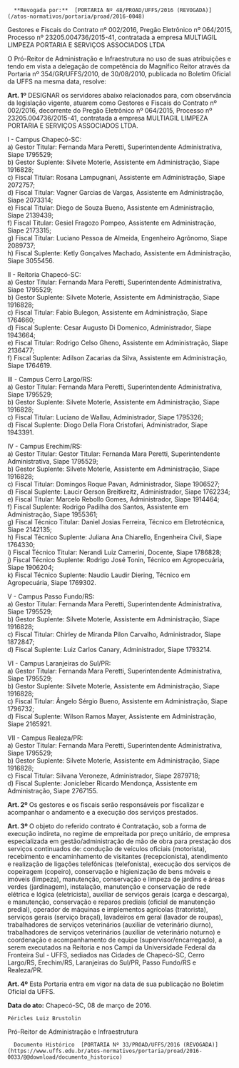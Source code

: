      **Revogada por:**  [PORTARIA Nº 48/PROAD/UFFS/2016 (REVOGADA)](/atos-normativos/portaria/proad/2016-0048) 

   Gestores e Fiscais do Contrato nº 002/2016, Pregão Eletrônico nº 064/2015, Processo nº 23205.004736/2015-41, contratada a empresa MULTIAGIL LIMPEZA PORTARIA E SERVIÇOS ASSOCIADOS LTDA  

O Pró-Reitor de Administração e Infraestrutura no uso de suas atribuições e tendo em vista a delegação de competência do Magnífico Reitor através da Portaria nº 354/GR/UFFS/2010, de 30/08/2010, publicada no Boletim Oficial da UFFS na mesma data, resolve:

 **Art. 1º** DESIGNAR os servidores abaixo relacionados para, com observância da legislação vigente, atuarem como Gestores e Fiscais do Contrato nº 002/2016, decorrente do Pregão Eletrônico nº 064/2015, Processo nº 23205.004736/2015-41, contratada a empresa MULTIAGIL LIMPEZA PORTARIA E SERVIÇOS ASSOCIADOS LTDA.

 I - Campus Chapecó-SC:  
a) Gestor Titular: Fernanda Mara Peretti, Superintendente Administrativa, Siape 1795529;  
b) Gestor Suplente: Silvete Moterle, Assistente em Administração, Siape 1916828;  
c) Fiscal Titular: Rosana Lampugnani, Assistente em Administração, Siape 2072757;  
d) Fiscal Titular: Vagner Garcias de Vargas, Assistente em Administração, Siape 2073314;  
e) Fiscal Titular: Diego de Souza Bueno, Assistente em Administração, Siape 2139439;  
f) Fiscal Titular: Gesiel Fragozo Pompeo, Assistente em Administração, Siape 2173315;  
g) Fiscal Titular: Luciano Pessoa de Almeida, Engenheiro Agrônomo, Siape 2089737;  
h) Fiscal Suplente: Ketly Gonçalves Machado, Assistente em Administração, Siape 3055456.

 II - Reitoria Chapecó-SC:  
a) Gestor Titular: Fernanda Mara Peretti, Superintendente Administrativa, Siape 1795529;  
b) Gestor Suplente: Silvete Moterle, Assistente em Administração, Siape 1916828;  
c) Fiscal Titular: Fabio Bulegon, Assistente em Administração, Siape 1764660;  
d) Fiscal Suplente: Cesar Augusto Di Domenico, Administrador, Siape 1943664;  
e) Fiscal Titular: Rodrigo Celso Gheno, Assistente em Administração, Siape 2136477;  
f) Fiscal Suplente: Adilson Zacarias da Silva, Assistente em Administração, Siape 1764619.

 III - Campus Cerro Largo/RS:  
a) Gestor Titular: Fernanda Mara Peretti, Superintendente Administrativa, Siape 1795529;  
b) Gestor Suplente: Silvete Moterle, Assistente em Administração, Siape 1916828;  
c) Fiscal Titular: Luciano de Wallau, Administrador, Siape 1795326;  
d) Fiscal Suplente: Diogo Della Flora Cristofari, Administrador, Siape 1943391.

 IV - Campus Erechim/RS:  
a) Gestor Titular: Gestor Titular: Fernanda Mara Peretti, Superintendente Administrativa, Siape 1795529;  
b) Gestor Suplente: Silvete Moterle, Assistente em Administração, Siape 1916828;  
c) Fiscal Titular: Domingos Roque Pavan, Administrador, Siape 1906527;  
d) Fiscal Suplente: Laucir Gerson Breitkreitz, Administrador, Siape 1762234;  
e) Fiscal Titular: Marcelo Rebollo Gomes, Administrador, Siape 1914464;  
f) Fiscal Suplente: Rodrigo Padilha dos Santos, Assistente em Administração, Siape 1955361;  
g) Fiscal Técnico Titular: Daniel Josias Ferreira, Técnico em Eletrotécnica, Siape 2142135;  
h) Fiscal Técnico Suplente: Juliana Ana Chiarello, Engenheira Civil, Siape 1764330;  
i) Fiscal Técnico Titular: Nerandi Luiz Camerini, Docente, Siape 1786828;  
j) Fiscal Técnico Suplente: Rodrigo José Tonin, Técnico em Agropecuária, Siape 1906204;  
k) Fiscal Técnico Suplente: Naudio Laudir Diering, Técnico em Agropecuária, Siape 1769302.

 V - Campus Passo Fundo/RS:  
a) Gestor Titular: Fernanda Mara Peretti, Superintendente Administrativa, Siape 1795529;  
b) Gestor Suplente: Silvete Moterle, Assistente em Administração, Siape 1916828;  
c) Fiscal Titular: Chirley de Miranda Pilon Carvalho, Administrador, Siape 1872847;  
d) Fiscal Suplente: Luiz Carlos Canary, Administrador, Siape 1793214.

 VI - Campus Laranjeiras do Sul/PR:  
a) Gestor Titular: Fernanda Mara Peretti, Superintendente Administrativa, Siape 1795529;  
b) Gestor Suplente: Silvete Moterle, Assistente em Administração, Siape 1916828;  
c) Fiscal Titular: Ângelo Sérgio Bueno, Assistente em Administração, Siape 1796732;  
d) Fiscal Suplente: Wilson Ramos Mayer, Assistente em Administração, Siape 2165921.

 VII - Campus Realeza/PR:  
a) Gestor Titular: Fernanda Mara Peretti, Superintendente Administrativa, Siape 1795529;  
b) Gestor Suplente: Silvete Moterle, Assistente em Administração, Siape 1916828;  
c) Fiscal Titular: Silvana Veroneze, Administrador, Siape 2879718;  
d) Fiscal Suplente: Jonicleber Ricardo Mendonça, Assistente em Administração, Siape 2767155.

 **Art. 2º** Os gestores e os fiscais serão responsáveis por fiscalizar e acompanhar o andamento e a execução dos serviços prestados.

 **Art. 3º** O objeto do referido contrato é Contratação, sob a forma de execução indireta, no regime de empreitada por preço unitário, de empresa especializada em gestão/administração de mão de obra para prestação dos serviços continuados de: condução de veículos oficiais (motorista), recebimento e encaminhamento de visitantes (recepcionista), atendimento e realização de ligações telefônicas (telefonista), execução dos serviços de copeiragem (copeiro), conservação e higienização de bens móveis e imóveis (limpeza), manutenção, conservação e limpeza de jardins e áreas verdes (jardinagem), instalação, manutenção e conservação de rede elétrica e lógica (eletricista), auxiliar de serviços gerais (carga e descarga), e manutenção, conservação e reparos prediais (oficial de manutenção predial), operador de máquinas e implementos agrícolas (tratorista), serviços gerais (serviço braçal), lavadeiros em geral (lavador de roupas), trabalhadores de serviços veterinários (auxiliar de veterinário diurno), trabalhadores de serviços veterinários (auxiliar de veterinário noturno) e coordenação e acompanhamento de equipe (supervisor/encarregado), a serem executados na Reitoria e nos Campi da Universidade Federal da Fronteira Sul - UFFS, sediados nas Cidades de Chapecó-SC, Cerro Largo/RS, Erechim/RS, Laranjeiras do Sul/PR, Passo Fundo/RS e Realeza/PR.

 **Art. 4º** Esta Portaria entra em vigor na data de sua publicação no Boletim Oficial da UFFS.

   **Data do ato:** Chapecó-SC, 08 de março de 2016.   
 

    Péricles Luiz Brustolin   
 Pró-Reitor de Administração e Infraestrutura 

      Documento Histórico  [PORTARIA Nº 33/PROAD/UFFS/2016 (REVOGADA)](https://www.uffs.edu.br/atos-normativos/portaria/proad/2016-0033/@@download/documento_historico)     
      